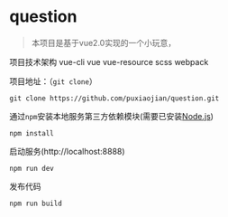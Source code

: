 # question

> 本项目是基于vue2.0实现的一个小玩意，

项目技术架构
vue-cli
vue
vue-resource
scss
webpack

项目地址：（`git clone`）
```shell
git clone https://github.com/puxiaojian/question.git
```
通过`npm`安装本地服务第三方依赖模块(需要已安装[Node.js](https://nodejs.org/))

```
npm install
```
启动服务(http://localhost:8888)

```
npm run dev
```
发布代码

```
npm run build
